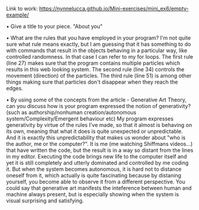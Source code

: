 Link to work: https://nynnelucca.github.io/Mini-exercises/mini_ex6/empty-example/

• Give a title to your piece.
"About you"

• What are the rules that you have employed in your program?
I'm not quite sure what rule means exactly, but I am guessing that it has something to do with commands that result in the objects behaving in a particular way, like controlled randomness. In that case I can refer to my for loops. The first rule (line 27) makes sure that the program contains multiple particles which results in this web looking system. 
The second rule (line 34) controls the movement (direction) of the particles. The third rule (line 51) is among other things making sure that particles don't disappear when they reach the edges. 

• By using some of the concepts from the article - Generative Art Theory, can you discuss how is your program expressed the notion of generativity? (such as authorship/nonhuman creation/autonomous system/Complexity/Emergent behaviour etc)
My program expresses generativity by virtue of the rules I've made, so that it almost is behaving on its own, meaning that what it does is quite unexpected or unpredictable. And it is exactly this unpredictability that makes us wonder about "who is the author, me or the computer?". It is me (me watching Shiffmans videos…) that have written the code, but the result is in a way so distant from the lines in my editor. Executing the code brings new life to the computer itself and yet it is still completely and utterly dominated and controlled by me coding it. But when the system becomes autonomous, it is hard not to distance oneself from it, which actually is quite fascinating because by distaning yourself, you become able to observe it from a different perspective. You could say that generative art manifests the inteference between human and machine always present, but is especially showing when the system is visual surprising and satisfying. 
